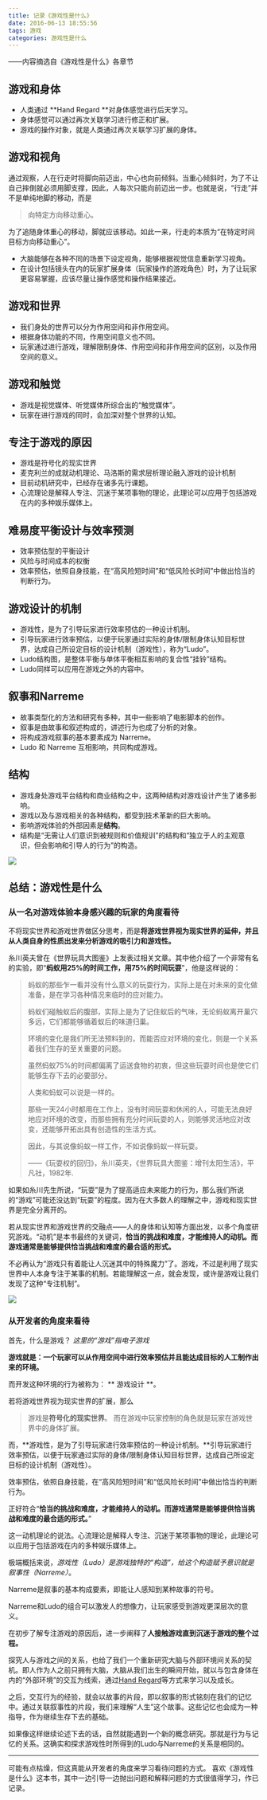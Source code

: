 ```yaml
---
title: 记录《游戏性是什么》
date: 2016-06-13 18:55:56
tags: 游戏
categories: 游戏性是什么
---
```


——内容摘选自《游戏性是什么》各章节

## 游戏和身体

* 人类通过 **Hand Regard **对身体感觉进行后天学习。
* 身体感觉可以通过再次关联学习进行修正和扩展。
* 游戏的操作对象，就是人类通过再次关联学习扩展的身体。

## 游戏和视角

通过观察，人在行走时将脚向前迈出，中心也向前倾斜。当重心倾斜时，为了不让自己摔倒就必须用脚支撑，因此，人每次只能向前迈出一步。也就是说，“行走”并不是单纯地脚的移动，而是
>向特定方向移动重心。

为了追随身体重心的移动，脚就应该移动。如此一来，行走的本质为“在特定时间目标方向移动重心”。

* 大脑能够在各种不同的场景下设定视角，能够根据视觉信息重新学习视角。
* 在设计包括镜头在内的玩家扩展身体（玩家操作的游戏角色）时，为了让玩家更容易掌握，应该尽量让操作感觉和操作结果接近。

## 游戏和世界

* 我们身处的世界可以分为作用空间和非作用空间。
* 根据身体功能的不同，作用空间意义也不同。
* 玩家通过进行游戏，理解限制身体、作用空间和非作用空间的区别，以及作用空间的意义。

## 游戏和触觉

* 游戏是视觉媒体、听觉媒体所综合出的“触觉媒体”。
* 玩家在进行游戏的同时，会加深对整个世界的认知。

## 专注于游戏的原因

* 游戏是符号化的现实世界
* 麦克利兰的成就动机理论、马洛斯的需求层析理论融入游戏的设计机制
* 目前动机研究中，已经存在诸多先行课题。
* 心流理论是解释人专注、沉迷于某项事物的理论，此理论可以应用于包括游戏在内的多种娱乐媒体上。

## 难易度平衡设计与效率预测

* 效率预估型的平衡设计
* 风险与时间成本的权衡
* 效率预估，依照自身技能，在“高风险短时间”和“低风险长时间”中做出恰当的判断行为。

## 游戏设计的机制
* 游戏性，是为了引导玩家进行效率预估的一种设计机制。
* 引导玩家进行效率预估，以便于玩家通过实际的身体/限制身体认知目标世界，达成自己所设定目标的设计机制（游戏性），称为“Ludo”。
* Ludo结构图，是整体平衡与单体平衡相互影响的复合性“挂铃”结构。
* Ludo同样可以应用在游戏之外的内容中。

## 叙事和Narreme
 - 故事类型化的方法和研究有多种，其中一些影响了电影脚本的创作。
 - 叙事是由故事和叙述构成的，讲述行为也成了分析的对象。
 - 将构成游戏叙事的基本要素成为 Narreme。
 - Ludo 和 Narreme 互相影响，共同构成游戏。

## 结构
- 游戏身处游戏平台结构和商业结构之中，这两种结构对游戏设计产生了诸多影响。
- 游戏以及与游戏相关的各种结构，都受到技术革新的巨大影响。
- 影响游戏体验的外部因素是**结构**。
- 结构是“无需让人们意识到被规则和价值规训”的结构和“独立于人的主观意识，但会影响和引导人的行为”的构造。


![](http://upload-images.jianshu.io/upload_images/1171873-2f1bdf7cec05bd52.gif?imageMogr2/auto-orient/strip)

## 总结：游戏性是什么

### 从一名对游戏体验本身感兴趣的玩家的角度看待

不将现实世界和游戏世界做区分思考，而是**将游戏世界视为现实世界的延伸，并且从人类自身的性质出发来分析游戏的吸引力和游戏性。**

糸川英夫曾在《世界玩具大图鉴》上发表过相关文章。其中他介绍了一个非常有名的实验，即“**蚂蚁用25%的时间工作，用75%的时间玩耍**”，他是这样说的：

>蚂蚁的那些乍一看并没有什么意义的玩耍行为，实际上是在对未来的变化做准备，是在学习各种情况来临时的应对能力。
>
>蚂蚁们碰触蚁后的腹部，实际上是为了记住蚁后的气味，无论蚂蚁离开巢穴多远，它们都能够循着蚁后的味道归巢。
>
>环境的变化是我们所无法预料到的，而能否应对环境的变化，则是一个关系着我们生存的至关重要的问题。
>
>虽然蚂蚁75%的时间都偏离了运送食物的初衷，但这些玩耍时间也是使它们能够生存下去的必要部分。
>
>人类和蚂蚁可以说是一样的。
>
>那些一天24小时都用在工作上，没有时间玩耍和休闲的人，可能无法良好地应对环境的改变，而那些拥有充分时间玩耍的人，则能够灵活地应对改变，还能够开拓出具有创造性的生活方式。
>
>因此，与其说像蚂蚁一样工作，不如说像蚂蚁一样玩耍。
>
>——《玩耍权的回归》，糸川英夫，《世界玩具大图鉴：增刊太阳生活》，平凡社，1982年.

如果如糸川先生所说，“玩耍”是为了提高适应未来能力的行为，那么我们所说的“游戏”可能还没达到“玩耍”的程度。因为在大多数人的理解之中，游戏和现实世界是完全分离开的。

若从现实世界和游戏世界的交融点——人的身体和认知等方面出发，以多个角度研究游戏。“动机”是本书最终的关键词，**恰当的挑战和难度，才能维持人的动机。而游戏通常是能够提供恰当挑战和难度的最合适的形式。**

不必再认为“游戏只有着能让人沉迷其中的特殊魔力”了。游戏，不过是利用了现实世界中人本身专注于某事的机制。若能理解这一点，就会发现，或许是游戏让我们发现了这种“专注机制”。


![](http://upload-images.jianshu.io/upload_images/1171873-28b73d9c8762a6ee.gif?imageMogr2/auto-orient/strip)

### 从开发者的角度来看待

首先，什么是游戏？
*这里的“游戏”指电子游戏*

**游戏就是：一个玩家可以从作用空间中进行效率预估并且能达成目标的人工制作出来的环境。**

而开发这种环境的行为被称为： ** 游戏设计 **。

若将游戏世界视为现实世界的扩展，那么
>游戏是**符号化的现实世界**。
>而在游戏中玩家控制的角色就是玩家在游戏世界中的身体扩展。

而，**游戏性，是为了引导玩家进行效率预估的一种设计机制。**引导玩家进行效率预估，以便于玩家通过实际的身体/限制身体认知目标世界，达成自己所设定目标的设计机制（游戏性）。

效率预估，依照自身技能，在“高风险短时间”和“低风险长时间”中做出恰当的判断行为。

正好符合“**恰当的挑战和难度，才能维持人的动机。而游戏通常是能够提供恰当挑战和难度的最合适的形式。**”

这一动机理论的说法。心流理论是解释人专注、沉迷于某项事物的理论，此理论可以应用于包括游戏在内的多种娱乐媒体上。

极端概括来说，*游戏性（Ludo）*是游戏独特的“构造”，给这个构造赋予意识就是*叙事性（Narreme）*。

Narreme是叙事的基本构成要素，即能让人感知到某种故事的符号。

Narreme和Ludo的组合可以激发人的想像力，让玩家感受到游戏更深层次的意义。

在初步了解专注游戏的原因后，进一步阐释了**人接触游戏直到沉迷于游戏的整个过程。**

探究人与游戏之间的关系，也给了我们一个重新研究大脑与外部环境间关系的契机。即人作为人之前只拥有大脑，大脑从我们出生的瞬间开始，就以与包含身体在内的“外部环境”的交互为线索，通过[Hand Regard](http://www.jianshu.com/p/0053638192f0)等方式来学习以及成长。

之后，交互行为的经验，就会以故事的片段，即以叙事的形式铭刻在我们的记忆中。通过关联叙事性的片段，我们来理解“人生”这个故事。这些记忆也会成为一种指导，作为继续生存下去的基础。

如果像这样继续论述下去的话，自然就能遇到一个新的概念研究。那就是行为与记忆的关系。这确实和探求游戏性时所得到的Ludo与Narreme的关系是相同的。
***
可能有点枯燥，但这真能从开发者的角度来学习看待问题的方式。
喜欢《游戏性是什么》这本书，其中一边引导一边抛出问题和解释问题的方式很值得学习，作已记录。


